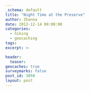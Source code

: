 ```yaml
---
_schema: default
title: "Night Time at the Preserve"
author: Zhanna
date: 2012-12-14 00:00:00
categories:
  - hiking
  - geocaching
tags:
excerpt: >-

header:
  teaser:
geocaches: true
surveymarks: false
post_id: 3050
layout: post 
---
```

